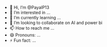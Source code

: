 - 👋 Hi, I’m @PayalP13
- 👀 I’m interested in ...
- 🌱 I’m currently learning ...
- 💞️ I’m looking to collaborate on AI and power bi
- 📫 How to reach me ...
- 😄 Pronouns: ...
- ⚡ Fun fact: ...

<!---
PayalP13/PayalP13 is a ✨ special ✨ repository because its `README.md` (this file) appears on your GitHub profile.
You can click the Preview link to take a look at your changes.
--->
